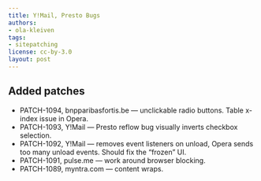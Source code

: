 ```yaml
---
title: Y!Mail, Presto Bugs
authors:
- ola-kleiven
tags:
- sitepatching
license: cc-by-3.0
layout: post
---
```


## Added patches

- PATCH-1094, bnpparibasfortis.be — unclickable radio buttons. Table x-index issue in Opera.
- PATCH-1093, Y!Mail — Presto reflow bug visually inverts checkbox selection.
- PATCH-1092, Y!Mail — removes event listeners on unload, Opera sends too many unload events. Should fix the “frozen” UI.
- PATCH-1091, pulse.me — work around browser blocking.
- PATCH-1089, myntra.com — content wraps.
